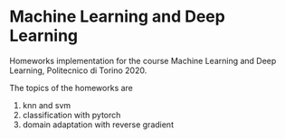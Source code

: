 # Machine Learning and Deep Learning

Homeworks implementation for the course Machine Learning and Deep Learning, Politecnico di Torino 2020.

The topics of the homeworks are

1. knn and svm
2. classification with pytorch
3. domain adaptation with reverse gradient
